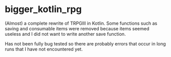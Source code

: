 # bigger_kotlin_rpg
(Almost) a complete rewrite of TRPGIII in Kotlin. Some functions such as saving and consumable items were removed because items seemed useless and I did not want to write another save function.

Has not been fully bug tested so there are probably errors that occur in long runs that I have not encountered yet.
